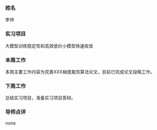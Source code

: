 ### 姓名
李帅

### 实习项目
大模型训练稳定性和高效低价小模型快速收敛

### 本周工作

本周主要工作内容为完善XXX梯度裁剪算法论文，目前已完成论文投稿工作。

### 下周工作

总结实习项目，准备实习项目答辩。


### 导师点评

none
